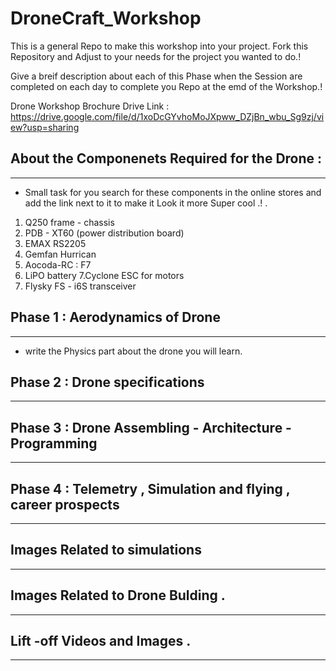 # DroneCraft_Workshop

This is a general Repo to make this workshop into your project. Fork this Repository and Adjust to your needs for the project you wanted to do.!

Give a breif description about each of this Phase when the Session are  completed on each day to complete you Repo at the emd of the Workshop.!

Drone Workshop Brochure Drive Link : https://drive.google.com/file/d/1xoDcGYvhoMoJXpww_DZjBn_wbu_Sg9zj/view?usp=sharing 

## About the Componenets Required for the Drone :
-------------------------

* Small task for you search for these components in the online stores and add the link next to it to make it Look it more Super cool .! .
  
1. Q250 frame - chassis 
2. PDB - XT60 (power distribution board)
3. EMAX RS2205 
4. Gemfan Hurrican 
5. Aocoda-RC : F7 
6. LiPO battery 
7.Cyclone ESC for motors 
8. Flysky FS - i6S transceiver


## Phase 1 : Aerodynamics of Drone 

------------

* write the Physics part about the drone you will learn.



## Phase 2 : Drone specifications 
------------------


## Phase 3 : Drone Assembling - Architecture - Programming 
------------------------


## Phase 4 : Telemetry , Simulation and flying , career prospects
-----------------------------


## Images Related to simulations
-----------------------------



## Images Related to Drone Bulding .
------------------



## Lift -off Videos and Images .
----------------------



